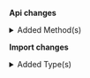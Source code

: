 **Api changes**

<details>
<summary>Added Method(s)</summary>

- added method `apiRoot.withProjectKey().productTailoring().head()`
</details>

**Import changes**

<details>
<summary>Added Type(s)</summary>

- added type `InvalidFieldsUpdateError`
- added type `NewMasterVariantAdditionNotAllowedError`
</details>

